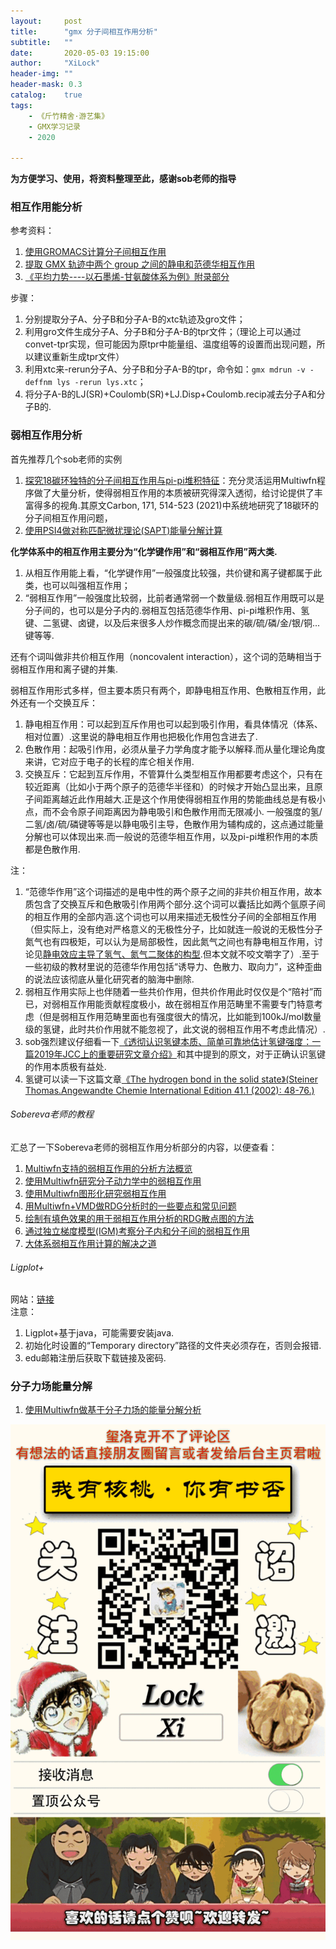 ```yaml
---
layout:     post
title:      "gmx 分子间相互作用分析"
subtitle:   ""
date:       2020-05-03 19:15:00
author:     "XiLock"
header-img: ""
header-mask: 0.3
catalog:    true
tags:
    - 《斤竹精舍·游艺集》
    - GMX学习记录
    - 2020

---
```


**为方便学习、使用，将资料整理至此，感谢sob老师的指导**

### 相互作用能分析

参考资料：
1. [使用GROMACS计算分子间相互作用](https://jerkwin.github.io/2019/09/06/%E4%BD%BF%E7%94%A8GROMACS%E8%AE%A1%E7%AE%97%E5%88%86%E5%AD%90%E9%97%B4%E7%9B%B8%E4%BA%92%E4%BD%9C%E7%94%A8/)
1. [提取 GMX 轨迹中两个 group 之间的静电和范德华相互作用](https://blog.chembiosim.com/extract-vdw-elec-in-gmx/)
1. [《平均力势----以石墨烯-甘氨酸体系为例》附录部分](https://liuyujie714.com/41.html)

步骤：
1. 分别提取分子A、分子B和分子A-B的xtc轨迹及gro文件；
1. 利用gro文件生成分子A、分子B和分子A-B的tpr文件；（理论上可以通过convet-tpr实现，但可能因为原tpr中能量组、温度组等的设置而出现问题，所以建议重新生成tpr文件）
1. 利用xtc来-rerun分子A、分子B和分子A-B的tpr，命令如：`gmx mdrun -v -deffnm lys -rerun lys.xtc`；
1. 将分子A-B的LJ(SR)+Coulomb(SR)+LJ.Disp+Coulomb.recip减去分子A和分子B的.


### 弱相互作用分析
首先推荐几个sob老师的实例
1. [探究18碳环独特的分子间相互作用与pi-pi堆积特征](http://sobereva.com/572)：充分灵活运用Multiwfn程序做了大量分析，使得弱相互作用的本质被研究得深入透彻，给讨论提供了丰富得多的视角.其原文Carbon, 171, 514-523 (2021)中系统地研究了18碳环的分子间相互作用问题，
1. [使用PSI4做对称匹配微扰理论(SAPT)能量分解计算](http://sobereva.com/526)

**化学体系中的相互作用主要分为“化学键作用”和“弱相互作用”两大类.**  
1. 从相互作用能上看，“化学键作用”一般强度比较强，共价键和离子键都属于此类，也可以叫强相互作用；
1. “弱相互作用”一般强度比较弱，比前者通常弱一个数量级.弱相互作用既可以是分子间的，也可以是分子内的.弱相互包括范德华作用、pi-pi堆积作用、氢键、二氢键、卤键，以及后来很多人炒作概念而提出来的碳/硫/磷/金/银/铜...键等等.

还有个词叫做非共价相互作用（noncovalent interaction），这个词的范畴相当于弱相互作用和离子键的并集.

弱相互作用形式多样，但主要本质只有两个，即静电相互作用、色散相互作用，此外还有一个交换互斥：
1. 静电相互作用：可以起到互斥作用也可以起到吸引作用，看具体情况（体系、相对位置）.这里说的静电相互作用也把极化作用包含进去了.
1. 色散作用：起吸引作用，必须从量子力学角度才能予以解释.而从量化理论角度来讲，它对应于电子的长程的库仑相关作用.
1. 交换互斥：它起到互斥作用，不管算什么类型相互作用都要考虑这个，只有在较近距离（比如小于两个原子的范德华半径和）的时候才开始凸显出来，且原子间距离越近此作用越大.正是这个作用使得弱相互作用的势能曲线总是有极小点，而不会令原子间距离因为静电吸引和色散作用而无限减小.
一般强度的氢/二氢/卤/硫/磷键等等是以静电吸引主导，色散作用为辅构成的，这点通过能量分解也可以体现出来.而一般说的范德华相互作用，以及pi-pi堆积作用的本质都是色散作用.

注：
1. “范德华作用”这个词描述的是电中性的两个原子之间的非共价相互作用，故本质包含了交换互斥和色散吸引作用两个部分.这个词可以囊括比如两个氩原子间的相互作用的全部内涵.这个词也可以用来描述无极性分子间的全部相互作用（但实际上，没有绝对严格意义的无极性分子，比如就连一般说的无极性分子氮气也有四极矩，可以认为是局部极性，因此氮气之间也有静电相互作用，讨论见[静电效应主导了氢气、氮气二聚体的构型](http://sobereva.com/209).但本文就不咬文嚼字了）.至于一些初级的教材里说的范德华作用包括“诱导力、色散力、取向力”，这种歪曲的说法应该彻底从量化研究者的脑海中删除.
1. 弱相互作用实际上也伴随着一些共价作用，但共价作用此时仅仅是个“陪衬”而已，对弱相互作用能贡献程度极小，故在弱相互作用范畴里不需要专门特意考虑（但是弱相互作用范畴里面也有强度很大的情况，比如能到100kJ/mol数量级的氢键，此时共价作用就不能忽视了，此文说的弱相互作用不考虑此情况）.
1. sob强烈建议仔细看一下[《透彻认识氢键本质、简单可靠地估计氢键强度：一篇2019年JCC上的重要研究文章介绍》](http://sobereva.com/513)和其中提到的原文，对于正确认识氢键的作用本质极有益处.
1. 氢键可以读一下这篇文章[《The hydrogen bond in the solid state》(Steiner Thomas.Angewandte Chemie International Edition 41.1 (2002): 48-76.)](https://www.sci-hub.ru/10.1002/1521-3773(20020104)41:1%3C48::aid-anie48%3E3.0.co;2-u)


###### Sobereva老师的教程
汇总了一下Sobereva老师的弱相互作用分析部分的内容，以便查看：  
1. [Multiwfn支持的弱相互作用的分析方法概览](http://sobereva.com/252)
1. [使用Multiwfn研究分子动力学中的弱相互作用](http://sobereva.com/186)
1. [使用Multiwfn图形化研究弱相互作用](http://sobereva.com/68)
1. [用Multiwfn+VMD做RDG分析时的一些要点和常见问题](http://sobereva.com/291)
1. [绘制有填色效果的用于弱相互作用分析的RDG散点图的方法](http://sobereva.com/399)
1. [通过独立梯度模型(IGM)考察分子内和分子间的弱相互作用](http://sobereva.com/407)
1. [大体系弱相互作用计算的解决之道](http://sobereva.com/214)


###### Ligplot+
网站：[链接](https://www.ebi.ac.uk/thornton-srv/software/LigPlus/download2.html)  
注意：
1. Ligplot+基于java，可能需要安装java.
1. 初始化时设置的“Temporary directory”路径的文件夹必须存在，否则会报错.
1. edu邮箱注册后获取下载链接及密码.

### 分子力场能量分解
1. [使用Multiwfn做基于分子力场的能量分解分析](http://sobereva.com/442)



![](/img/wc-tail.GIF)
